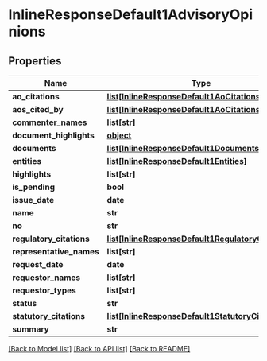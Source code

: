 # InlineResponseDefault1AdvisoryOpinions

## Properties
Name | Type | Description | Notes
------------ | ------------- | ------------- | -------------
**ao_citations** | [**list[InlineResponseDefault1AoCitations]**](InlineResponseDefault1AoCitations.md) |  | [optional]
**aos_cited_by** | [**list[InlineResponseDefault1AoCitations]**](InlineResponseDefault1AoCitations.md) |  | [optional]
**commenter_names** | **list[str]** |  | [optional]
**document_highlights** | [**object**](.md) |  | [optional]
**documents** | [**list[InlineResponseDefault1Documents1]**](InlineResponseDefault1Documents1.md) |  | [optional]
**entities** | [**list[InlineResponseDefault1Entities]**](InlineResponseDefault1Entities.md) |  | [optional]
**highlights** | **list[str]** |  | [optional]
**is_pending** | **bool** |  | [optional]
**issue_date** | **date** |  | [optional]
**name** | **str** |  | [optional]
**no** | **str** |  | [optional]
**regulatory_citations** | [**list[InlineResponseDefault1RegulatoryCitations]**](InlineResponseDefault1RegulatoryCitations.md) |  | [optional]
**representative_names** | **list[str]** |  | [optional]
**request_date** | **date** |  | [optional]
**requestor_names** | **list[str]** |  | [optional]
**requestor_types** | **list[str]** |  | [optional]
**status** | **str** |  | [optional]
**statutory_citations** | [**list[InlineResponseDefault1StatutoryCitations]**](InlineResponseDefault1StatutoryCitations.md) |  | [optional]
**summary** | **str** |  | [optional]

[[Back to Model list]](../README.md#documentation-for-models) [[Back to API list]](../README.md#documentation-for-api-endpoints) [[Back to README]](../README.md)

